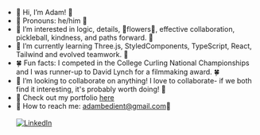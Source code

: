 - 🌷 Hi, I’m Adam! 🌷
- 🌺 Pronouns: he/him 🌺
- 🪻 I’m interested in logic, details, 💐flowers💐, effective collaboration, pickleball, kindness, and paths forward. 🪻
- 🪷 I’m currently learning Three.js, StyledComponents, TypeScript, React, Tailwind and evolved teamwork. 🪷
- 🍀 Fun facts: I competed in the College Curling National Championships and I was runner-up to David Lynch for a filmmaking award. 🍀
- 🌻 I’m looking to collaborate on anything! I love to collaborate- if we both find it interesting, it's probably worth doing! 🌻
- 🌵 Check out my portfolio [here](https://www.adambedient.com/)
- 🌾 How to reach me: adambedient@gmail.com🌾  <br></br>
  [![LinkedIn](https://img.shields.io/badge/LinkedIn-YourLinkedInProfile-blue)](https://www.linkedin.com/in/adambedient/)




<!---
cOdeBedient/cOdeBedient is a ✨ special ✨ repository because its `README.md` (this file) appears on your GitHub profile.
You can click the Preview link to take a look at your changes.
--->
